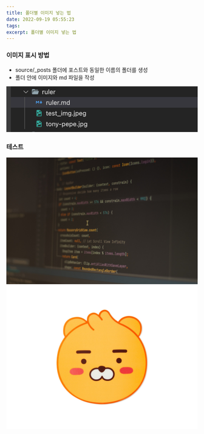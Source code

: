 ```yaml
---
title: 폴더별 이미지 넣는 법
date: 2022-09-19 05:55:23
tags:
excerpt: 폴더별 이미지 넣는 법
---
```


### 이미지 표시 방법

- source/\_posts 폴더에 포스트와 동일한 이름의 폴더를 생성
- 폴더 안에 이미지와 md 파일을 작성

![](post-image.png)

### 테스트

![](tony-pepe.jpg)
![](test_img.jpeg)
